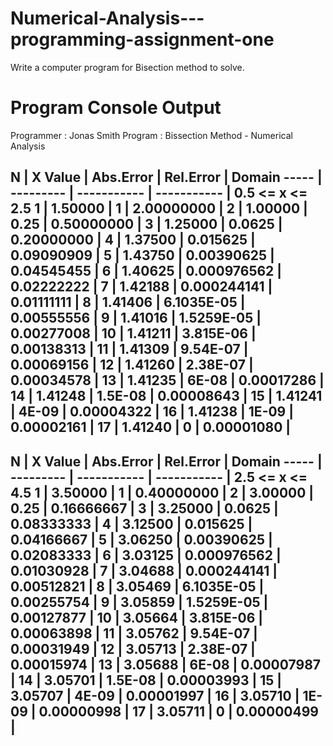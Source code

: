 # Numerical-Analysis---programming-assignment-one
Write a computer program for Bisection method to solve.


# Program Console Output
Programmer  :  Jonas Smith
Program     :  Bissection Method - Numerical Analysis

   N   |  X Value  |  Abs.Error  |  Rel.Error  |         Domain
 ----- | --------- | ----------- | ----------- |    0.5 <= x <= 2.5
     1 |  1.50000  |           1 |  2.00000000 |
     2 |  1.00000  |        0.25 |  0.50000000 |
     3 |  1.25000  |      0.0625 |  0.20000000 |
     4 |  1.37500  |    0.015625 |  0.09090909 |
     5 |  1.43750  |  0.00390625 |  0.04545455 |
     6 |  1.40625  | 0.000976562 |  0.02222222 |
     7 |  1.42188  | 0.000244141 |  0.01111111 |
     8 |  1.41406  |  6.1035E-05 |  0.00555556 |
     9 |  1.41016  |  1.5259E-05 |  0.00277008 |
    10 |  1.41211  |   3.815E-06 |  0.00138313 |
    11 |  1.41309  |    9.54E-07 |  0.00069156 |
    12 |  1.41260  |    2.38E-07 |  0.00034578 |
    13 |  1.41235  |       6E-08 |  0.00017286 |
    14 |  1.41248  |     1.5E-08 |  0.00008643 |
    15 |  1.41241  |       4E-09 |  0.00004322 |
    16 |  1.41238  |       1E-09 |  0.00002161 |
    17 |  1.41240  |           0 |  0.00001080 |
 ------------------------------------------------


   N   |  X Value  |  Abs.Error  |  Rel.Error  |         Domain
 ----- | --------- | ----------- | ----------- |    2.5 <= x <= 4.5
     1 |  3.50000  |           1 |  0.40000000 |
     2 |  3.00000  |        0.25 |  0.16666667 |
     3 |  3.25000  |      0.0625 |  0.08333333 |
     4 |  3.12500  |    0.015625 |  0.04166667 |
     5 |  3.06250  |  0.00390625 |  0.02083333 |
     6 |  3.03125  | 0.000976562 |  0.01030928 |
     7 |  3.04688  | 0.000244141 |  0.00512821 |
     8 |  3.05469  |  6.1035E-05 |  0.00255754 |
     9 |  3.05859  |  1.5259E-05 |  0.00127877 |
    10 |  3.05664  |   3.815E-06 |  0.00063898 |
    11 |  3.05762  |    9.54E-07 |  0.00031949 |
    12 |  3.05713  |    2.38E-07 |  0.00015974 |
    13 |  3.05688  |       6E-08 |  0.00007987 |
    14 |  3.05701  |     1.5E-08 |  0.00003993 |
    15 |  3.05707  |       4E-09 |  0.00001997 |
    16 |  3.05710  |       1E-09 |  0.00000998 |
    17 |  3.05711  |           0 |  0.00000499 |
 ------------------------------------------------
